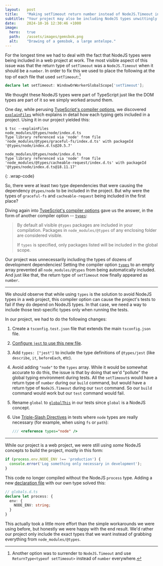 ```yaml
---
layout:   post
title:    "Making setTimeout return number instead of NodeJS.Timeout in TypeScript"
subtitle: "Your project may also be including NodeJS types unwittingly."
date:     2024-10-16 12:30:46 +1000
image:
  hero:   true
  path:   /assets/images/gemsbok.png
  alt:    "Drawing of a gemsbok, a large antelope."
---
```


For the longest time we had to deal with the fact that NodeJS types were being included in a web project at work. The most visible aspect of this issue was that the return type of `setTimeout` was a `NodeJS.Timeout` when it should be a `number`. In order to fix this we used to place the following at the top of each file that used `setTimeout`:[^1]

```ts
declare let setTimeout: WindowOrWorkerGlobalScope['setTimeout'];
```

We thought these NodeJS types were part of TypeScript just like the DOM types are part of it so we simply worked around them.

One day, while perusing [TypeScript's compiler options],
 we discovered [`explainFiles`] which explains in detail how each typing gets included in a project. Using it in our project yielded this:

```terminal
$ tsc --explainFiles
node_modules/@types/node/index.d.ts
Type library referenced via 'node' from file 'node_modules/@types/graceful-fs/index.d.ts' with packageId '@types/node/index.d.ts@20.5.7'

node_modules/@types/node/index.d.ts
Type library referenced via 'node' from file 'node_modules/@types/cacheable-request/index.d.ts' with packageId '@types/node/index.d.ts@18.11.17'
```
{: .wrap-code}

So, there were at least two type dependencies that were causing the dependency `@types/node` to be included in the project. But why were the types of `graceful-fs` and `cacheable-request` being included in the first place?

Diving again into [TypeScript's compiler options] gave us the answer, in the form of another compiler option -- [`types`]:

> By default all visible `@types` packages are included in your compilation. Packages in `node_modules/@types` of any enclosing folder are considered visible.
>
> If `types` is specified, only packages listed will be included in the global scope.

Our project was unnecessarily including the types of dozens of development dependencies! Setting the compiler option [`types`] to an empty array prevented all `node_modules/@types` from being automatically included. And just like that, the return type of `setTimeout` now finally appeared as `number`.

---

We should observe that while using `types` is the solution to avoid NodeJS types in a web project, this compiler option can cause the project's tests to fail if they do depend on NodeJS types. In that case, we need a way to include those test-specific types only when running the tests.

In our project, we had to do the following changes:

1. Create a `tsconfig.test.json` file that extends the main `tsconfig.json` file.
2. [Configure `jest` to use this new file].
3. Add `types: ["jest"]` to include the type definitions of `@types/jest` (like `describe`, `it`, `beforeEach`, etc).
4. Avoid adding `"node"` to the `types` array. While it would be somewhat accurate to do this, the issue is that by doing that we'd "pollute" the global typing environment during tests. All the `setTimeout`s would have a return type of `number` during our `build` command, but would have a return type of `NodeJS.Timeout` during our `test` command. So our `build` command would work but our `test` command would fail.
5. Rename `global` to [`globalThis`] in our tests since `global` is a NodeJS concept.
6. Use [Triple-Slash Directives] in tests where `node` types are really necessary (for example, when using `fs` or `path`):

   ```ts
   /// <reference types="node" />
   ```

---

While our project is a web project, we were still using _some_ NodeJS concepts to build the project, mostly in this form:

```ts
if (process.env.NODE_ENV !== 'production') {
  console.error('Log something only necessary in development');
}
```

This code no longer compiled without the NodeJS `process` type. Adding a new [declaration file] with our own type solved this:

```ts
// globals.d.ts
declare let process: {
  env: {
    NODE_ENV: string;
  }
}
```

This actually took a little more effort than the simple workarounds we were using before, but honestly we were happy with the end result. We'd rather our project only include the exact types that we want instead of grabbing everything from `node_modules/@types`.


[^1]: Another option was to surrender to `NodeJS.Timeout` and use `ReturnType<typeof setTimeout>` instead of `number` everywhere.


[TypeScript's compiler options]: https://www.typescriptlang.org/tsconfig
[`explainFiles`]: https://www.typescriptlang.org/tsconfig#explainFiles
[`types`]: https://www.typescriptlang.org/tsconfig#types
[Configure `jest` to use this new file]: https://kulshekhar.github.io/ts-jest/docs/getting-started/options/tsconfig/#path-to-a-tsconfig-file
[`globalThis`]: https://developer.mozilla.org/en-US/docs/Web/JavaScript/Reference/Global_Objects/globalThis
[Triple-Slash Directives]: https://www.typescriptlang.org/docs/handbook/triple-slash-directives.html
[declaration file]: https://www.typescriptlang.org/docs/handbook/2/type-declarations.html
